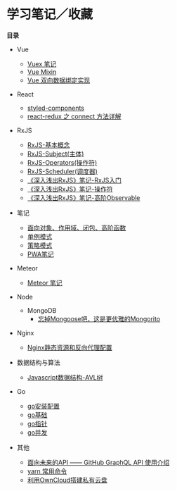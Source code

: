 # 学习笔记／收藏

**目录**

* Vue
	* [Vuex 笔记](https://github.com/isNeilLin/note/issues/9)
	* [Vue Mixin](https://github.com/isNeilLin/note/issues/10)
	* [Vue 双向数据绑定实现](https://github.com/isNeilLin/note/issues/18)
	
* React

	* [styled-components](https://github.com/isNeilLin/note/issues/12)
	* [react-redux 之 connect 方法详解](http://taobaofed.org/blog/2016/08/18/react-redux-connect)

* RxJS
	* [RxJS-基本概念](https://github.com/isNeilLin/note/issues/1)
	* [RxJS-Subject(主体)](https://github.com/isNeilLin/note/issues/2)
	* [RxJS-Operators(操作符)](https://github.com/isNeilLin/note/issues/3)
	* [RxJS-Scheduler(调度器)](https://github.com/isNeilLin/note/issues/5)
	* [《深入浅出RxJS》笔记-RxJS入门](https://github.com/isNeilLin/note/issues/22)
	* [《深入浅出RxJS》笔记-操作符](https://github.com/isNeilLin/note/issues/23)
	* [《深入浅出RxJS》笔记-高阶Observable](https://github.com/isNeilLin/note/issues/24)
	
* 笔记
	* [面向对象、作用域、闭包、高阶函数](https://github.com/isNeilLin/note/issues/15)
	* [单例模式](https://github.com/isNeilLin/note/issues/16)
	* [策略模式](https://github.com/isNeilLin/note/issues/17)
	* [PWA笔记](https://github.com/isNeilLin/note/issues/21)
* Meteor

	* [Meteor 笔记](https://github.com/isNeilLin/note/issues/11)
	
* Node
	* MongoDB
		* [忘掉Mongoose吧，这是更优雅的Mongorito](https://github.com/isNeilLin/note/issues/14)

* Nginx
	* [Nginx静态资源和反向代理配置](https://github.com/isNeilLin/note/issues/4)
	
* 数据结构与算法
	* [Javascript数据结构-AVL树](https://segmentfault.com/a/1190000008619134)
	
* Go
	* [go安装配置](https://github.com/isNeilLin/note/issues/19)
	* [go基础](https://github.com/isNeilLin/note/issues/20)
	* [go指针](https://github.com/isNeilLin/note/issues/8)
	* [go并发](https://github.com/isNeilLin/note/issues/7)
	
* 其他
	* [面向未来的API —— GitHub GraphQL API 使用介绍](https://zhuanlan.zhihu.com/p/28077095)
	* [yarn 常用命令](https://github.com/isNeilLin/note/issues/13)
	* [利用OwnCloud搭建私有云盘](https://github.com/isNeilLin/note/issues/6)
